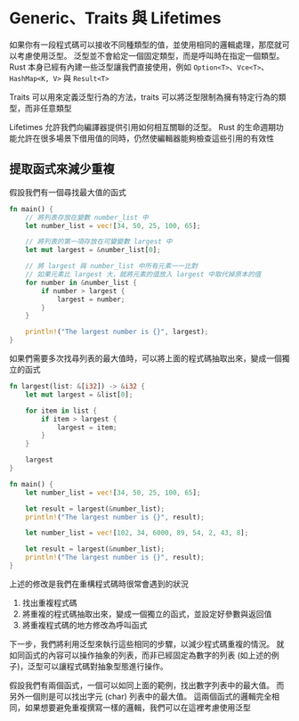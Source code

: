 # Generic、Traits 與 Lifetimes

如果你有一段程式碼可以接收不同種類型的值，並使用相同的邏輯處理，那麼就可以考慮使用泛型。
泛型並不會給定一個固定類型，而是呼叫時在指定一個類型。
Rust 本身已經有內建一些泛型讓我們直接使用，例如 `Option<T>`、`Vce<T>`、`HashMap<K, V>` 與 `Result<T>`

Traits 可以用來定義泛型行為的方法，traits 可以將泛型限制為擁有特定行為的類型，而非任意類型

Lifetimes 允許我們向編譯器提供引用如何相互關聯的泛型。
Rust 的生命週期功能允許在很多場景下借用值的同時，仍然使編輯器能夠檢查這些引用的有效性

## 提取函式來減少重複

假設我們有一個尋找最大值的函式

```rust
fn main() {
    // 將列表存放在變數 number_list 中
    let number_list = vec![34, 50, 25, 100, 65];

    // 將列表的第一項存放在可變變數 largest 中
    let mut largest = &number_list[0];

    // 將 largest 與 number_list 中所有元素一一比對
    // 如果元素比 largest 大，就將元素的值放入 largest 中取代掉原本的值
    for number in &number_list {
        if number > largest {
            largest = number;
        }
    }

    println!("The largest number is {}", largest);
}
```

如果們需要多次找尋列表的最大值時，可以將上面的程式碼抽取出來，變成一個獨立的函式

```rust
fn largest(list: &[i32]) -> &i32 {
    let mut largest = &list[0];

    for item in list {
        if item > largest {
            largest = item;
        }
    }

    largest
}

fn main() {
    let number_list = vec![34, 50, 25, 100, 65];

    let result = largest(&number_list);
    println!("The largest number is {}", result);

    let number_list = vec![102, 34, 6000, 89, 54, 2, 43, 8];

    let result = largest(&number_list);
    println!("The largest number is {}", result);
}
```

上述的修改是我們在重構程式碼時很常會遇到的狀況

1. 找出重複程式碼
2. 將重複的程式碼抽取出來，變成一個獨立的函式，並設定好參數與返回值
3. 將重複程式碼的地方修改為呼叫函式

下一步，我們將利用泛型來執行這些相同的步驟，以減少程式碼重複的情況。
就如同函式的內容可以操作抽象的列表，而非已經固定為數字的列表 (如上述的例子)，泛型可以讓程式碼對抽象型態進行操作。

假設我們有兩個函式，一個可以如同上面的範例，找出數字列表中的最大值。
而另外一個則是可以找出字元 (char) 列表中的最大值。
這兩個函式的邏輯完全相同，如果想要避免重複撰寫一樣的邏輯，我們可以在這裡考慮使用泛型
